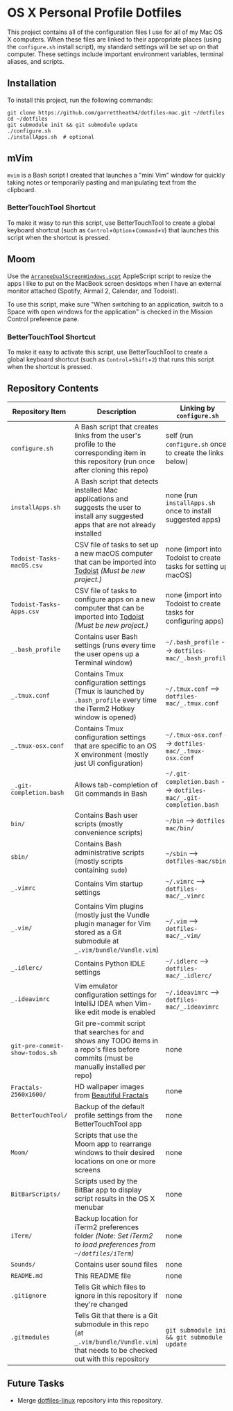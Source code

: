 OS X Personal Profile Dotfiles
================================

This project contains all of the configuration files I use for all of my Mac OS
X computers. When these files are linked to their appropriate places (using the
`configure.sh` install script), my standard settings will be set up on that
computer. These settings include important environment variables, terminal
aliases, and scripts.

Installation
------------
To install this project, run the following commands:

```
git clone https://github.com/garrettheath4/dotfiles-mac.git ~/dotfiles
cd ~/dotfiles
git submodule init && git submodule update
./configure.sh
./installApps.sh  # optional
```

mVim
----
`mvim` is a Bash script I created that launches a "mini Vim" window for quickly
taking notes or temporarily pasting and manipulating text from the clipboard.

### BetterTouchTool Shortcut
To make it wasy to run this script, use BetterTouchTool to create a global
keyboard shortcut (such as `Control`+`Option`+`Command`+`V`) that launches this
script when the shortcut is pressed.

Moom
----
Use the [`ArrangeDualScreenWindows.scpt`](Moom/ArrangeDualScreenWindows.scpt)
AppleScript script to resize the apps I like to put on the MacBook screen
desktops when I have an external monitor attached (Spotify, Airmail 2,
Calendar, and Todoist).

To use this script, make sure "When switching to an application, switch to a
Space with open windows for the application" is checked in the Mission Control
preference pane.

### BetterTouchTool Shortcut
To make it easy to activate this script, use BetterTouchTool to create a global
keyboard shortcut (such as `Control`+`Shift`+`2`) that runs this script when
the shortcut is pressed.

Repository Contents
-------------------

| Repository Item                | Description                                                                                                                              | Linking by `configure.sh`                                         |
| ---------------                | -----------                                                                                                                              | -------------------------                                         |
| `configure.sh`                 | A Bash script that creates links from the user's profile to the corresponding item in this repository (run once after cloning this repo) | self (run `configure.sh` once to create the links below)          |
| `installApps.sh`               | A Bash script that detects installed Mac applications and suggests the user to install any suggested apps that are not already installed | none (run `installApps.sh` once to install suggested apps)        |
| `Todoist-Tasks-macOS.csv`      | CSV file of tasks to set up a new macOS computer that can be imported into [Todoist](https://todoist.com/) _(Must be new project.)_      | none (import into Todoist to create tasks for setting up macOS)   |
| `Todoist-Tasks-Apps.csv`       | CSV file of tasks to configure apps on a new computer that can be imported into [Todoist](https://todoist.com/) _(Must be new project.)_ | none (import into Todoist to create tasks for configuring apps)   |
| `_.bash_profile`               | Contains user Bash settings (runs every time the user opens up a Terminal window)                                                        | `~/.bash_profile` --> `dotfiles-mac/_.bash_profile`               |
| `_.tmux.conf`                  | Contains Tmux configuration settings (Tmux is launched by `.bash_profile` every time the iTerm2 Hotkey window is opened)                 | `~/.tmux.conf` --> `dotfiles-mac/_.tmux.conf`                     |
| `_.tmux-osx.conf`              | Contains Tmux configuration settings that are specific to an OS X environment (mostly just UI configuration)                             | `~/.tmux-osx.conf` --> `dotfiles-mac/_.tmux-osx.conf`             |
| `_.git-completion.bash`        | Allows tab-completion of Git commands in Bash                                                                                            | `~/.git-completion.bash` --> `dotfiles-mac/_.git-completion.bash` |
| `bin/`                         | Contains Bash user scripts (mostly convenience scripts)                                                                                  | `~/bin` --> `dotfiles-mac/bin/`                                   |
| `sbin/`                        | Contains Bash administrative scripts (mostly scripts containing `sudo`)                                                                  | `~/sbin` --> `dotfiles-mac/sbin/`                                 |
| `_.vimrc`                      | Contains Vim startup settings                                                                                                            | `~/.vimrc` --> `dotfiles-mac/_.vimrc`                             |
| `_.vim/`                       | Contains Vim plugins (mostly just the Vundle plugin manager for Vim stored as a Git submodule at `_.vim/bundle/Vundle.vim`)              | `~/.vim` --> `dotfiles-mac/_.vim/`                                |
| `_.idlerc/`                    | Contains Python IDLE settings                                                                                                            | `~/.idlerc` --> `dotfiles-mac/_.idlerc/`                          |
| `_.ideavimrc`                  | Vim emulator configuration settings for IntelliJ IDEA when Vim-like edit mode is enabled                                                 | `~/.ideavimrc` --> `dotfiles-mac/_.ideavimrc`                     |
| `git-pre-commit-show-todos.sh` | Git pre-commit script that searches for and shows any TODO items in a repo's files before commits (must be manually installed per repo)  | none                                                              |
| `Fractals-2560x1600/`          | HD wallpaper images from [Beautiful Fractals](http://www.beautifulfractals.com/ "Beautiful Fractals - Fractal Wallpapers")               | none                                                              |
| `BetterTouchTool/`             | Backup of the default profile settings from the BetterTouchTool app                                                                      | none                                                              |
| `Moom/`                        | Scripts that use the Moom app to rearrange windows to their desired locations on one or more screens                                     | none                                                              |
| `BitBarScripts/`               | Scripts used by the BitBar app to display script results in the OS X menubar                                                             | none                                                              |
| `iTerm/`                       | Backup location for iTerm2 preferences folder _(Note: Set iTerm2 to load preferences from `~/dotfiles/iTerm`)_                           | none                                                              |
| `Sounds/`                      | Contains user sound files                                                                                                                | none                                                              |
| `README.md`                    | This README file                                                                                                                         | none                                                              |
| `.gitignore`                   | Tells Git which files to ignore in this repository if they're changed                                                                    | none                                                              |
| `.gitmodules`                  | Tells Git that there is a Git submodule in this repo (at `_.vim/bundle/Vundle.vim`) that needs to be checked out with this repository    | `git submodule init && git submodule update`                      |

Future Tasks
------------
 * Merge [dotfiles-linux](https://github.com/garrettheath4/dotfiles-linux.git "GitHub garrettheath4/dotfiles-linux") repository into this repository.
